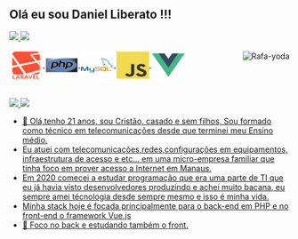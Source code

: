 ## Olá eu sou Daniel Liberato !!!

 <div>
  <a href="https://github.com/DanielLiberato">
  <img height="150em" src="https://github-readme-stats.vercel.app/api?username=DanielLiberato&show_icons=true&theme=dark&include_all_commits=true&count_private=true"/>
  <img height="150em" src="https://github-readme-stats.vercel.app/api/top-langs/?username=DanielLiberato&layout=compact&langs_count=7&theme=dark"/>
</div>
 
<div style="display: inline_block"><br>
  <img align="center" height="50" width="60" src="https://raw.githubusercontent.com/devicons/devicon/master/icons/laravel/laravel-plain-wordmark.svg">
  <img align="center" height="50" width="60" src="https://raw.githubusercontent.com/devicons/devicon/master/icons/php/php-original.svg">
  <img align="center" height="50" width="60" src="https://raw.githubusercontent.com/devicons/devicon/master/icons/mysql/mysql-original-wordmark.svg">
  <img align="center" height="50" width="60" src="https://raw.githubusercontent.com/devicons/devicon/master/icons/javascript/javascript-original.svg">
  <img align="center" height="50" width="60" src="https://raw.githubusercontent.com/devicons/devicon/master/icons/vuejs/vuejs-original.svg">

  <img align="right" alt="Rafa-yoda" src="https://cdn.discordapp.com/attachments/795358919417397249/825430589581688872/hi.gif">
</div>
</a>
<br/>
<br/>
<div>
  <a href="https://wa.me/5592992404172?&text=olá">
    <img src="https://img.shields.io/badge/WhatsApp-25D366?style=for-the-badge&logo=whatsapp&logoColor=white"
  </a>
  <a href="https://www.linkedin.com/in/daniel-liberato-da-silva-706418143/">
    <img src="https://img.shields.io/badge/LinkedIn-0077B5?style=for-the-badge&logo=linkedin&logoColor=white"
  </a>
</div>
   
   
- 👋 Olá,tenho 21 anos, sou Cristão, casado e sem filhos, Sou formado como técnico em telecomunicações desde que terminei meu Ensino médio. 
- Eu atuei com telecomunicações,redes,configurações em equipamentos, infraestrutura de acesso e etc... em uma micro-empresa familiar que tinha foco em prover acesso a Internet em Manaus. 
- Em 2020 comecei a estudar programação que era uma parte de TI que eu já havia visto desenvolvedores produzindo e achei muito  bacana, eu sempre amei técnologia desde sempre mesmo e isso é minha vida.
- Minha stack hoje é focada principalmente para o back-end em PHP e no front-end o framework Vue.js
- 👀 Foco no back e estudando também o front.

